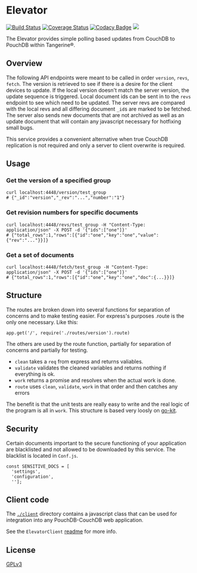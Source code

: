 # Elevator

[![Build Status](https://travis-ci.org/fetmar/elevator.svg?branch=master)](https://travis-ci.org/fetmar/elevator)
[![Coverage Status](https://coveralls.io/repos/github/fetmar/elevator/badge.svg?branch=master)](https://coveralls.io/github/fetmar/elevator?branch=master)
[![Codacy Badge](https://api.codacy.com/project/badge/Grade/9b5bd7ee60954e5e96821fbabfbcb0cb)](https://www.codacy.com/app/fetmar/elevator?utm_source=github.com&amp;utm_medium=referral&amp;utm_content=fetmar/elevator&amp;utm_campaign=Badge_Grade)
[![](https://images.microbadger.com/badges/version/fetmar/elevator.svg)](https://microbadger.com/images/fetmar/elevator "Get your own version badge on microbadger.com")

The Elevator provides simple polling based updates from CouchDB to PouchDB within Tangerine®.

## Overview

The following API endpoints were meant to be called in order `version`, `revs`, `fetch`. The version is retrieved to see if there is a desire for the client devices to update. If the local version doesn't match the server version, the update sequence is triggered. Local document ids can be sent in to the `revs` endpoint to see which need to be updated. The server revs are compared with the local revs and all differing document `_id`s are marked to be fetched. The server also sends new documents that are not archived as well as an update document that will contain any javascript necessary for hotfixing small bugs.

This service provides a convenient alternative when true CouchDB replication is not required and only a server to client overwrite is required.

## Usage

### Get the version of a specified group
```
curl localhost:4448/version/test_group
# {"_id":"version","_rev":"...","number":"1"}
```

### Get revision numbers for specific documents
```
curl localhost:4448/revs/test_group -H "Content-Type: application/json" -X POST -d '{"ids":["one"]}'
# {"total_rows":1,"rows":[{"id":"one","key":"one","value":{"rev":"..."}}]}
```

### Get a set of documents

```
curl localhost:4448/fetch/test_group -H "Content-Type: application/json" -X POST -d '{"ids":["one"]}'
# {"total_rows":1,"rows":[{"id":"one","key":"one","doc":{...}}]}
```

## Structure

The routes are broken down into several functions for separation of concerns and to make testing easier. For express's purposes .route is the only one necessary. Like this:

```
app.get('/', require('./routes/version').route)
```

The others are used by the route function, partially for separation of concerns and partially for testing.

  * `clean` takes a `req` from express and returns valiables.
  * `validate` validates the cleaned variables and returns nothing if everything is ok.
  * `work` returns a promise and resolves when the actual work is done.
  * `route` uses `clean`, `validate`, `work` in that order and then catches any errors

The benefit is that the unit tests are really easy to write and the real logic of the program is all in `work`. This structure is based very loosly on [go-kit](https://github.com/go-kit/kit).

## Security

Certain documents important to the secure functioning of your application are blacklisted and not allowed to be downloaded by this service. The blacklist is located in `Conf.js`.

```
const SENSITIVE_DOCS = [
  'settings',
  'configuration',
  ''];
```

## Client code

The [`./client`](./client) directory contains a javascript class that can be used for integration into any PouchDB-CouchDB web application.

See the `ElevatorClient` [readme](./client/README.md) for more info.

## License

[GPLv3](LICENSE)
